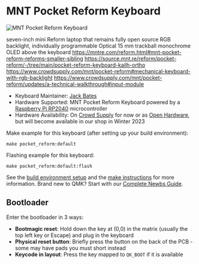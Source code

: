 # MNT Pocket Reform Keyboard

![MNT Pocket Reform Keyboard](https://www.crowdsupply.com/img/3569/pocket-reform-writing-article.jpg)

seven-inch mini Reform laptop that remains fully open source
RGB backlight, individually programmable
Optical 15 mm trackball
monochrome OLED above the keyboard
https://mntre.com/reform.html#mnt-pocket-reform-reforms-smaller-sibling
https://source.mnt.re/reform/pocket-reform/-/tree/main/pocket-reform-keyboard-kailh-ortho
https://www.crowdsupply.com/mnt/pocket-reform#mechanical-keyboard-with-rgb-backlight
https://www.crowdsupply.com/mnt/pocket-reform/updates/a-technical-walkthrough#input-module

- Keyboard Maintainer: [Jack Bates](https://github.com/jablko)
- Hardware Supported: MNT Pocket Reform Keyboard powered by a [Raspberry Pi RP2040](https://www.raspberrypi.com/documentation/microcontrollers/rp2040.html) microcontroller
- Hardware Availability: On [Crowd Supply](https://www.crowdsupply.com/mnt/pocket-reform#mechanical-keyboard-with-rgb-backlight) for now or as [Open Hardware](https://source.mnt.re/reform/pocket-reform/-/tree/main/pocket-reform-keyboard-kailh-ortho), but will become available in our shop in Winter 2023

Make example for this keyboard (after setting up your build environment):

    make pocket_reform:default

Flashing example for this keyboard:

    make pocket_reform:default:flash

See the [build environment setup](https://docs.qmk.fm/#/getting_started_build_tools) and the [make instructions](https://docs.qmk.fm/#/getting_started_make_guide) for more information. Brand new to QMK? Start with our [Complete Newbs Guide](https://docs.qmk.fm/#/newbs).

## Bootloader

Enter the bootloader in 3 ways:

- **Bootmagic reset**: Hold down the key at (0,0) in the matrix (usually the top left key or Escape) and plug in the keyboard
- **Physical reset button**: Briefly press the button on the back of the PCB - some may have pads you must short instead
- **Keycode in layout**: Press the key mapped to `QK_BOOT` if it is available
